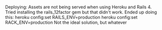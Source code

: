 Deploying:
Assets are not being served when using Heroku and Rails 4. Tried installing the rails_12factor gem but that didn't work. Ended up doing this:
heroku config:set RAILS_ENV=production
heroku config:set RACK_ENV=production
Not the ideal solution, but whatever
